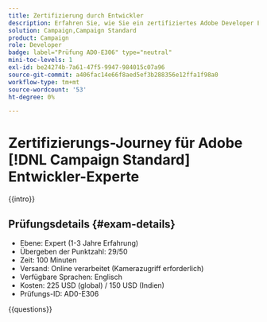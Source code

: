 ```yaml
---
title: Zertifizierung durch Entwickler
description: Erfahren Sie, wie Sie ein zertifiziertes Adobe Developer Expert Adobe [!DNL Campaign Standard] werden.
solution: Campaign,Campaign Standard
product: Campaign
role: Developer
badge: label="Prüfung AD0-E306" type="neutral"
mini-toc-levels: 1
exl-id: be24274b-7a61-47f5-9947-984015c07a96
source-git-commit: a406fac14e66f8aed5ef3b288356e12ffa1f98a0
workflow-type: tm+mt
source-wordcount: '53'
ht-degree: 0%

---
```


# Zertifizierungs-Journey für Adobe [!DNL Campaign Standard] Entwickler-Experte

{{intro}}

## Prüfungsdetails {#exam-details}

* Ebene: Expert (1-3 Jahre Erfahrung)
* Übergeben der Punktzahl: 29/50
* Zeit: 100 Minuten
* Versand: Online verarbeitet (Kamerazugriff erforderlich)
* Verfügbare Sprachen: Englisch
* Kosten: 225 USD (global) / 150 USD (Indien)
* Prüfungs-ID: AD0-E306

{{questions}}
